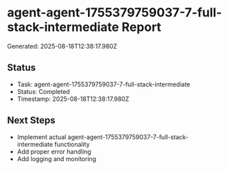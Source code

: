 # agent-agent-1755379759037-7-full-stack-intermediate Report

Generated: 2025-08-18T12:38:17.980Z

## Status
- Task: agent-agent-1755379759037-7-full-stack-intermediate
- Status: Completed
- Timestamp: 2025-08-18T12:38:17.980Z

## Next Steps
- Implement actual agent-agent-1755379759037-7-full-stack-intermediate functionality
- Add proper error handling
- Add logging and monitoring
